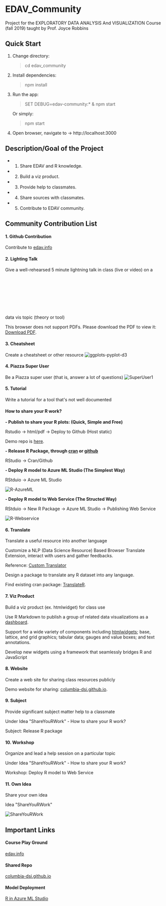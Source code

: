 # EDAV_Community

Project for the EXPLORATORY DATA ANALYSIS And VISUALIZATION Course (fall 2019) taught by Prof. Joyce Robbins

## Quick Start
1. Change directory:
    > cd edav_community

2. Install dependencies:
    > npm install

3. Run the app:
    > SET DEBUG=edav-community:* & npm start
   
   Or simply:
    > npm start

4. Open browser, navigate to -> http://localhost:3000

## Description/Goal of the Project

* 1. Share EDAV and R knowledge.
* 2. Build a viz product.
* 3. Provide help to classmates.
* 4. Share sources with classmates.
* 5. Contribute to EDAV community.

## Community Contribution List
#### 1. Github Contribution
Contribute to [edav.info](https://edav.info/)

#### 2. Lighting Talk
Give a well-rehearsed 5 minute lightning talk in class (live or video) on a data vis topic (theory or tool)
<object data="https://raw.githubusercontent.com/columbia-dsi/edav_community/master/public/data/2019-08-01-Virtual_Lab_Tool-Kevin_Gao.pdf" type="application/pdf" width="700px" height="700px">
    <embed src="https://raw.githubusercontent.com/columbia-dsi/edav_community/master/public/data/2019-08-01-Virtual_Lab_Tool-Kevin_Gao.pdf">
        <p>This browser does not support PDFs. Please download the PDF to view it: <a href="https://raw.githubusercontent.com/columbia-dsi/edav_community/master/public/data/2019-08-01-Virtual_Lab_Tool-Kevin_Gao.pdf">Download PDF</a>.</p>
    </embed>
</object>

#### 3. Cheatsheet
Create a cheatsheet or other resource
![ggplots-pyplot-d3](https://raw.githubusercontent.com/columbia-dsi/edav_community/master/public/data/GrammarMapper_ggplot2%2Bpyplot%2Bd3.PNG)

#### 4. Piazza Super User
Be a Piazza super user (that is, answer a lot of questions)
![SuperUser1](https://raw.githubusercontent.com/columbia-dsi/edav_community/master/public/data/SuperUser1.PNG)

#### 5. Tutorial
Write a tutorial for a tool that's not well documented
<h4>How to share your R work?</h4>
<b>- Publish to share your R plots: (Quick, Simple and Free)</b>
<p>Rstudio -> html/pdf -> Deploy to Github (Host static)</p>
<p>Demo repo is <a target="_blank" href="https://github.com/columbia-dsi/columbia-dsi.github.io">here</a>.</p>

<b>- Release R Package, through <a target="_blank" href="http://r-pkgs.had.co.nz/release.html">cran</a> or <a target="_blank" href="https://github.com/r-lib/devtools">github</a></b>
<p>RStudio -> Cran/Github </p>

<b>- Deploy R model to Azure ML Studio (The Simplest Way) </b>
<p>RStduio -> Azure ML Studio</p>

![R-AzureML](https://raw.githubusercontent.com/columbia-dsi/edav_community/master/public/data/R-AzureML.png)

<b>- Deploy R model to Web Service (The Structed Way)</b>
<p>RStduio -> New R Package -> Azure ML Studio -> Publishing Web Service</p>

![R-Webservice](https://raw.githubusercontent.com/columbia-dsi/edav_community/master/public/data/R-Webservice.png)

#### 6. Translate
Translate a useful resource into another language
<p>Customize a NLP (Data Science Resource) Based Browser Translate Extension, interact with users and gather feedbacks.</p>
<p>Reference: <a target="_blank" href="https://portal.customtranslator.azure.ai/">Custom Translator</a></p>

<p>Design a package to translate any R dataset into any language.</p>
<p>Find existing cran package: <a target="_blank" href="https://github.com/cran/translateR">TranslateR</a>.</p>

#### 7. Viz Product
Build a viz product (ex. htmlwidget) for class use
 <p>Use R Markdown to publish a group of related data visualizations as a <a target="_blank" href="https://rmarkdown.rstudio.com/flexdashboard/">dashboard</a>.</p>
<p>Support for a wide variety of components including <a target="_blank" href="https://www.htmlwidgets.org">htmlwidgets</a>; base, lattice, and grid graphics; tabular data; gauges and value boxes; and text annotations.</p>
<p>Develop new widgets using a framework that seamlessly bridges R and JavaScript</p>

#### 8. Website
Create a web site for sharing class resources publicly
<p>Demo website for sharing: <a target="_blank" href="https://github.com/columbia-dsi/columbia-dsi.github.io">columbia-dsi.github.io</a>.</p>
 
#### 9. Subject
Provide significant subject matter help to a classmate
<p>Under Idea "ShareYouRWork" - How to share your R work?</p>
<p>Subject: Release R package</p>

#### 10. Workshop
Organize and lead a help session on a particular topic
<p>Under Idea "ShareYouRWork" - How to share your R work?</p>
<p>Workshop: Deploy R model to Web Service </p>

#### 11. Own Idea
Share your own idea
<p>Idea "ShareYouRWork"</p>

![ShareYouRWork](https://raw.githubusercontent.com/columbia-dsi/edav_community/master/public/data/ShareYouRWork.png)

## Important Links

#### Course Play Ground
[edav.info](https://edav.info/)
#### Shared Repo
[columbia-dsi.github.io](https://columbia-dsi.github.io)</a></p>
#### Model Deployment
[R in Azure ML Studio](https://azure.microsoft.com/en-us/resources/videos/r-in-ml-studio/)</a></p>
